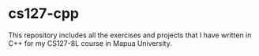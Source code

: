 # cs127-cpp

This repository includes all the exercises and projects that I have written in C++ for my CS127-8L course in Mapua University.
